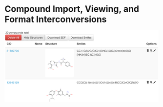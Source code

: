 # Compound Import, Viewing, and Format Interconversions

![Compound View in Workbench](media/cmps.png)
